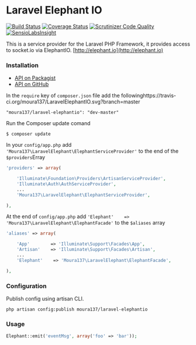 Laravel Elephant IO
===================

[![Build Status](https://travis-ci.org/moura137/LaravelElephantIO.svg?branch=master)](https://travis-ci.org/moura137/LaravelElephantIO)
[![Coverage Status](https://coveralls.io/repos/moura137/LaravelElephantIO/badge.png)](https://coveralls.io/r/moura137/LaravelElephantIO)
[![Scrutinizer Code Quality](https://scrutinizer-ci.com/g/moura137/LaravelElephantIO/badges/quality-score.png?b=master)](https://scrutinizer-ci.com/g/moura137/LaravelElephantIO/?branch=master)
[![SensioLabsInsight](https://insight.sensiolabs.com/projects/2eeba11e-5120-4f35-b80e-970798ed3a43/mini.png)](https://insight.sensiolabs.com/projects/2eeba11e-5120-4f35-b80e-970798ed3a43)

This is a service provider for the Laravel PHP Framework, it provides access to socket.io via ElephantIO. [http://elephant.io](http://elephant.io)

### Installation

- [API on Packagist](https://packagist.org/packages/moura137/laravel-elephantio)
- [API on GitHub](https://github.com/moura137/LaravelElephantIO)

In the `require` key of `composer.json` file add the followinghttps://travis-ci.org/moura137/LaravelElephantIO.svg?branch=master

    "moura137/laravel-elephantio": "dev-master"

Run the Composer update comand

    $ composer update

In your `config/app.php` add `'Moura137\LaravelElephant\ElephantServiceProvider'` to the end of the `$providers`Erray

```php
'providers' => array(

    'Illuminate\Foundation\Providers\ArtisanServiceProvider',
    'Illuminate\Auth\AuthServiceProvider',
    ...
    'Moura137\LaravelElephant\ElephantServiceProvider',

),
```

At the end of `config/app.php` add `'Elephant'    => 'Moura137\LaravelElephant\ElephantFacade'` to the `$aliases` array

```php
'aliases' => array(

    'App'        => 'Illuminate\Support\Facades\App',
    'Artisan'    => 'Illuminate\Support\Facades\Artisan',
    ...
    'Elephant'    => 'Moura137\LaravelElephant\ElephantFacade',

),
```

### Configuration

Publish config using artisan CLI.

~~~
php artisan config:publish moura137/laravel-elephantio
~~~

### Usage
```php
Elephant::emit('eventMsg', array('foo' => 'bar'));
```